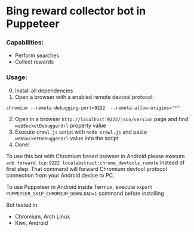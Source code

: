 # Bing reward collector bot in Puppeteer

### Capabilities:
- Perform searches
- Collect rewards

### Usage:
0. Install all dependencies
1. Open a browser with a enabled remote devtool protocol:
```
chromium --remote-debugging-port=9222  --remote-allow-origins="*"
```
2. Open in a browser `http://localhost:9222/json/version` page and find `webSocketDebuggerUrl` property value
3. Execute `crawl.js` script with `node crawl.js` and paste `webSocketDebuggerUrl` value into the script
4. Done!

To use this bot with Chromium based browser in Android please execute `adb forward tcp:9222 localabstract:chrome_devtools_remote` instead of first step. That command will forward Chromium devtool protocol connection from your Android device to PC.

To use Puppeteer in Android inside Termux, execute `export PUPPETEER_SKIP_CHROMIUM_DOWNLOAD=1` command before installing

Bot tested in:
- Chromium, Arch Linux
- Kiwi, Android
